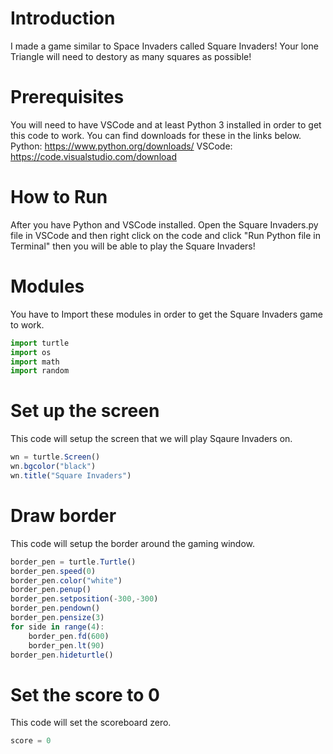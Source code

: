 # Introduction
I made a game similar to Space Invaders called Square Invaders! Your lone Triangle will need to destory as many squares as possible!
# Prerequisites
You will need to have VSCode and at least Python 3 installed in order to get this code to work. You can find downloads for these in the links below.
Python: https://www.python.org/downloads/
VSCode: https://code.visualstudio.com/download
# How to Run
After you have Python and VSCode installed. Open the Square Invaders.py file in VSCode and then right click on the code and click "Run Python file in Terminal" then you will be able to play the Square Invaders!
# Modules
You have to Import these modules in order to get the Square Invaders game to work.
``` javascript
import turtle
import os
import math
import random
```
# Set up the screen
This code will setup the screen that we will play Sqaure Invaders on.
``` javascript
wn = turtle.Screen()
wn.bgcolor("black")
wn.title("Square Invaders")
```
# Draw border
This code will setup the border around the gaming window.
``` javascript
border_pen = turtle.Turtle()
border_pen.speed(0)
border_pen.color("white")
border_pen.penup()
border_pen.setposition(-300,-300)
border_pen.pendown()
border_pen.pensize(3)
for side in range(4):
	border_pen.fd(600)
	border_pen.lt(90)
border_pen.hideturtle()	
```
# Set the score to 0
This code will set the scoreboard zero.
``` javascript
score = 0
```
